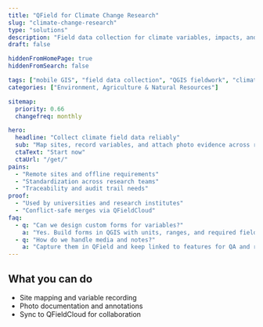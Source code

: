 ```yaml
---
title: "QField for Climate Change Research"
slug: "climate-change-research"
type: "solutions"
description: "Field data collection for climate variables, impacts, and monitoring sites using mobile GIS."
draft: false

hiddenFromHomePage: true
hiddenFromSearch: false

tags: ["mobile GIS", "field data collection", "QGIS fieldwork", "climate research", "monitoring sites"]
categories: ["Environment, Agriculture & Natural Resources"]

sitemap:
  priority: 0.66
  changefreq: monthly

hero:
  headline: "Collect climate field data reliably"
  sub: "Map sites, record variables, and attach photo evidence across remote locations."
  ctaText: "Start now"
  ctaUrl: "/get/"
pains:
  - "Remote sites and offline requirements"
  - "Standardization across research teams"
  - "Traceability and audit trail needs"
proof:
  - "Used by universities and research institutes"
  - "Conflict-safe merges via QFieldCloud"
faq:
  - q: "Can we design custom forms for variables?"
    a: "Yes. Build forms in QGIS with units, ranges, and required fields."
  - q: "How do we handle media and notes?"
    a: "Capture them in QField and keep linked to features for QA and reporting."
---
```


## What you can do
- Site mapping and variable recording  
- Photo documentation and annotations  
- Sync to QFieldCloud for collaboration
